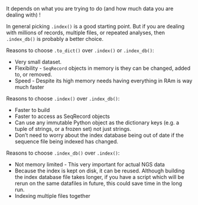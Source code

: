 It depends on what you are trying to do (and how much data you are dealing with) !

In general picking `.index()` is a good starting point. But if you are dealing with millions of records, multiple files, or repeated analyses, then `.index_db()` is probably a better choice.

Reasons to choose `.to_dict()` over `.index()` or `.index_db()`:  
   
   - Very small dataset.
   - Flexibility - `SeqRecord` objects in memory is they can be changed, added to, or removed.
   - Speed - Despite its high memory needs having everything in RAm is way much faster

Reasons to choose `.index()` over `.index_db()`:  
  
   - Faster to build 
   - Faster to access as SeqRecord objects 
   - Can use any immutable Python object as the dictionary keys (e.g. a tuple of strings, or a frozen set) not just strings.
   - Don’t need to worry about the index database being out of date if the sequence file being indexed has changed. 

Reasons to choose `.index_db()` over `.index()`:  

 - Not memory limited - This very important for actual NGS data
 - Because the index is kept on disk, it can be reused. Although building the index database file takes longer, if you have a script which will be rerun on the same datafiles in future, this could save time in the long run. 
 - Indexing multiple files together 
